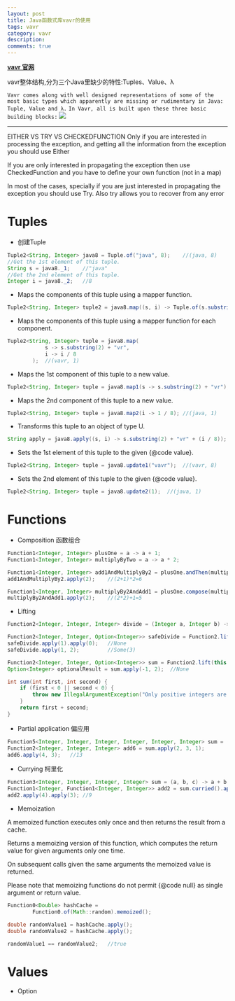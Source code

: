 ```yaml
---
layout: post
title: Java函数式库vavr的使用
tags: vavr
category: vavr
description: 
comments: true
---
```


**[vavr 官网](http://www.vavr.io/vavr-docs/)**

vavr整体结构,分为三个Java里缺少的特性:Tuples、Value、λ

`Vavr comes along with well designed representations of some of the most basic types which apparently are missing or rudimentary in Java: Tuple, Value and λ.`
`In Vavr, all is built upon these three basic building blocks:`
![](/assets/img/source/vavr结构.png)

---
<!--more-->
<!--more-->
EITHER VS TRY VS CHECKEDFUNCTION
Only if you are interested in processing the exception, and getting all the information from the exception you should use Either

If you are only interested in propagating the exception then use CheckedFunction and you have to define your own function (not in a map)

In most of the cases, specially if you are just interested in propagating the exception you should use Try. Also try allows you to recover from any error

# Tuples

- 创建Tuple

```Java
Tuple2<String, Integer> java8 = Tuple.of("java", 8);    //(java, 8)
//Get the 1st element of this tuple.
String s = java8._1;    //"java"
//Get the 2nd element of this tuple.
Integer i = java8._2;   //8
```

- Maps the components of this tuple using a mapper function.

```java
Tuple2<String, Integer> tuple2 = java8.map((s, i) -> Tuple.of(s.substring(2) + "vr", i / 8));   //(vavr, 1)
```

- Maps the components of this tuple using a mapper function for each component.

```java
Tuple2<String, Integer> tuple = java8.map(
            s -> s.substring(2) + "vr",
            i -> i / 8
        );  //(vavr, 1)
```

- Maps the 1st component of this tuple to a new value.

```java
Tuple2<String, Integer> tuple = java8.map1(s -> s.substring(2) + "vr"); //(vavr, 8)
```

- Maps the 2nd component of this tuple to a new value.

```java
Tuple2<String, Integer> tuple = java8.map2(i -> 1 / 8); //(java, 1)
```

- Transforms this tuple to an object of type U.

```java
String apply = java8.apply((s, i) -> s.substring(2) + "vr" + (i / 8));  //"vavr1"
```

- Sets the 1st element of this tuple to the given {@code value}.

```java
Tuple2<String, Integer> tuple = java8.update1("vavr");  //(vavr, 8)
```

- Sets the 2nd element of this tuple to the given {@code value}.

```java
Tuple2<String, Integer> tuple = java8.update2(1);  //(java, 1)
```

# Functions

- Composition 函数组合

```java
Function1<Integer, Integer> plusOne = a -> a + 1;
Function1<Integer, Integer> multiplyByTwo = a -> a * 2;

Function1<Integer, Integer> add1AndMultiplyBy2 = plusOne.andThen(multiplyByTwo);
add1AndMultiplyBy2.apply(2);    //(2+1)*2=6

Function1<Integer, Integer> multiplyBy2AndAdd1 = plusOne.compose(multiplyByTwo);
multiplyBy2AndAdd1.apply(2);    //(2*2)+1=5
```

- Lifting

```java
Function2<Integer, Integer, Integer> divide = (Integer a, Integer b) -> a / b;

Function2<Integer, Integer, Option<Integer>> safeDivide = Function2.lift(divide);
safeDivide.apply(1).apply(0);   //None
safeDivide.apply(1, 2);         //Some(3)

Function2<Integer, Integer, Option<Integer>> sum = Function2.lift(this::sum);
Option<Integer> optionalResult = sum.apply(-1, 2);  //None

int sum(int first, int second) {
    if (first < 0 || second < 0) {
        throw new IllegalArgumentException("Only positive integers are allowed");
    }
    return first + second;
}
```

- Partial application 偏应用

```java
Function5<Integer, Integer, Integer, Integer, Integer, Integer> sum = (a, b, c, d, e) -> a + b + c + d + e;
Function2<Integer, Integer, Integer> add6 = sum.apply(2, 3, 1);
add6.apply(4, 3);   //13
```

- Currying 柯里化

```java
Function3<Integer, Integer, Integer, Integer> sum = (a, b, c) -> a + b + c;
Function1<Integer, Function1<Integer, Integer>> add2 = sum.curried().apply(2);
add2.apply(4).apply(3); //9
```

- Memoization

A memoized function executes only once and then returns the result from a cache.

Returns a memoizing version of this function, which computes the return value for given arguments only one time.

On subsequent calls given the same arguments the memoized value is returned.

Please note that memoizing functions do not permit {@code null} as single argument or return value.

```java
Function0<Double> hashCache =
        Function0.of(Math::random).memoized();

double randomValue1 = hashCache.apply();
double randomValue2 = hashCache.apply();

randomValue1 == randomValue2;   //true
```

# Values

- Option